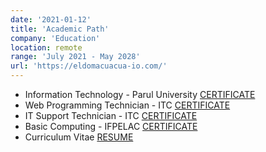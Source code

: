 ```yaml
---
date: '2021-01-12'
title: 'Academic Path'
company: 'Education'
location: remote
range: 'July 2021 - May 2028'
url: 'https://eldomacuacua-io.com/'
---
```


- Information Technology - Parul University [CERTIFICATE](https://drive.google.com/drive/folders/1W6XKpLb2gU5bwjppCOcuOjTWE8KYLx-9)
- Web Programming Technician - ITC [CERTIFICATE](https://insidesherpa.s3.amazonaws.com/completion-certificates/Microsoft/ms2CK9b2SCWGXwPMS_Microsoft_nXPiDeZbPmvKvvjHA_completion_certificate.pdf)
- IT Support Technician - ITC [CERTIFICATE](https://insidesherpa.s3.amazonaws.com/completion-certificates/Deloitte/FqFtWwQzNxJ8Qsh5H_Deloitte_nXPiDeZbPmvKvvjHA_completion_certificate.pdf)
- Basic Computing - IFPELAC [CERTIFICATE](https://insidesherpa.s3.amazonaws.com/completion-certificates/JP%20Morgan/R5iK7HMxJGBgaSbvk_JPMorgan%20Chase_nXPiDeZbPmvKvvjHA_completion_certificate.pdf)
- Curriculum Vitae [RESUME](https://drive.google.com/drive/folders/1RnCiLLtTvorGe9atzrgIpdGCSxgDwDdT)

